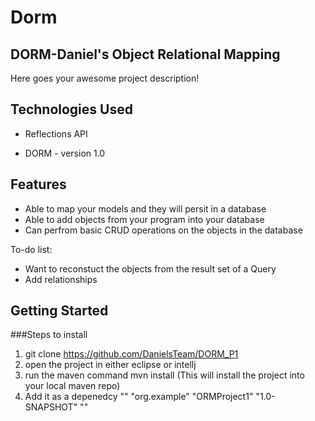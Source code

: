 # Dorm

## DORM-Daniel's Object Relational Mapping 

Here goes your awesome project description!

## Technologies Used

* Reflections API

* DORM - version 1.0


## Features
* Able to map your models and they will persit in a database 
* Able to add objects from your program into your database
* Can perfrom basic CRUD operations on the objects in the database 

To-do list:
* Want to reconstuct the objects from the result set of a Query
* Add relationships 

## Getting Started

###Steps to install
1. git clone https://github.com/DanielsTeam/DORM_P1
2. open the project in either eclipse or intellj
3. run the maven command mvn install (This will install the project into your local maven repo)
4. Add it as a depenedcy 
    "<dependency>"
        "<groupId>org.example</groupId>"
        "<artifactId>ORMProject1</artifactId>"
        "<version>1.0-SNAPSHOT</version>"
    "</dependency>"    

